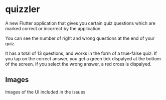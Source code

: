 # quizzler

A new Flutter application that gives you certain quiz questions which are marked correct or incorrect by the application. 

You can see the number of right and wrong questions at the end of your quiz.

It has a total of 13 questions, and works in the form of a true-false quiz. 
If you tap on the correct answer, you get a green tick dispalyed at the bottom of the screen.
If you select the wrong answer, a red cross is dispalyed. 

## Images
Images of the UI included in the issues
